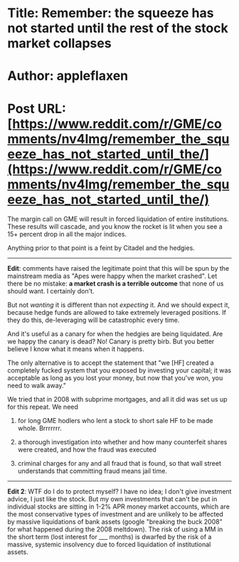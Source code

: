 # Title: Remember: the squeeze has not started until the rest of the stock market collapses
# Author: appleflaxen
# Post URL: [https://www.reddit.com/r/GME/comments/nv4lmg/remember_the_squeeze_has_not_started_until_the/](https://www.reddit.com/r/GME/comments/nv4lmg/remember_the_squeeze_has_not_started_until_the/)


The margin call on GME will result in forced liquidation of entire institutions. These results will cascade, and you know the rocket is lit when you see a 15+ percent drop in all the major indices.

Anything prior to that point is a feint by Citadel and the hedgies.

--------------

**Edit**: comments have raised the legitimate point that this will be spun by the mainstream media as "Apes were happy when the market crashed". Let there be no mistake: **a market crash is a terrible outcome** that none of us should want. I certainly don't. 

But not *wanting* it is different than not *expecting* it. And we should expect it, because hedge funds are allowed to take extremely leveraged positions. If they do this, de-leveraging will be catastrophic every time. 

And it's useful as a canary for when the hedgies are being liquidated. Are we happy the canary is dead? No! Canary is pretty birb. But you better believe I know what it means when it happens.

The only alternative is to accept the statement that "we [HF] created a completely fucked system that you exposed by investing your capital; it was acceptable as long as you lost your money, but now that you've won, you need to walk away." 

We tried that in 2008 with subprime mortgages, and all it did was set us up for this repeat. We need 

1) for long GME hodlers who lent a stock to short sale HF to be made whole. Brrrrrrr.

2) a thorough investigation into whether and how many counterfeit shares were created, and how the fraud was executed

3) criminal charges for any and all fraud that is found, so that wall street understands that committing fraud means jail time.

--------------

**Edit 2**: WTF do I do to protect myself? I have no idea; I don't give investment advice, I just like the stock. But my own investments that can't be put in individual stocks are sitting in 1-2% APR money market accounts, which are the most conservative types of investment and are unlikely to be affected by massive liquidations of bank assets (google "breaking the buck 2008" for what happened during the 2008 meltdown). The risk of using a MM in the short term (lost interest for ___ months) is dwarfed by the risk of a massive, systemic insolvency due to forced liquidation of institutional assets.